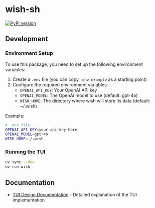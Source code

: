 # wish-sh

[![PyPI version](https://img.shields.io/pypi/v/wish-sh.svg)](https://pypi.org/project/wish-sh)

## Development

### Environment Setup

To use this package, you need to set up the following environment variables:

1. Create a `.env` file (you can copy `.env.example` as a starting point)
2. Configure the required environment variables:
   - `OPENAI_API_KEY`: Your OpenAI API key
   - `OPENAI_MODEL`: The OpenAI model to use (default: gpt-4o)
   - `WISH_HOME`: The directory where wish will store its data (default: ~/.wish)

Example:

```bash
# .env file
OPENAI_API_KEY=your-api-key-here
OPENAI_MODEL=gpt-4o
WISH_HOME=~/.wish
```

### Running the TUI

```bash
uv sync --dev
uv run wish
```

## Documentation

- [TUI Design Documentation](docs/design.md) - Detailed explanation of the TUI implementation
